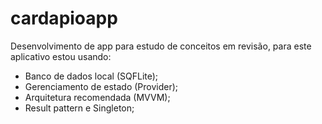 # cardapioapp

Desenvolvimento de app para estudo de conceitos em revisão, para este aplicativo estou usando:
- Banco de dados local (SQFLite);
- Gerenciamento de estado (Provider);
- Arquitetura recomendada (MVVM);
- Result pattern e Singleton;

